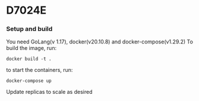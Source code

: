 # D7024E
### Setup and build 
You need GoLang(v 1.17), docker(v20.10.8) and docker-compose(v1.29.2)
To build the image, run:
```
docker build -t .
```

to start the containers, run: 
```
docker-compose up
```

Update replicas to scale as desired
